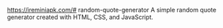 https://ireminiapk.com/# random-quote-generator
A simple random quote generator created with HTML, CSS, and JavaScript.
